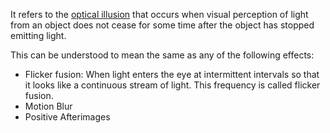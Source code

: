 It refers to the [optical illusion](../Optical%20Illusions.md) that occurs when visual perception of light from an object does not cease for some time after the object has stopped emitting light.

This can be understood to mean the same as any of the following effects:

- Flicker fusion: When light enters the eye at intermittent intervals so that it looks like a continuous stream of light. This frequency is called flicker fusion.
- Motion Blur
- Positive Afterimages